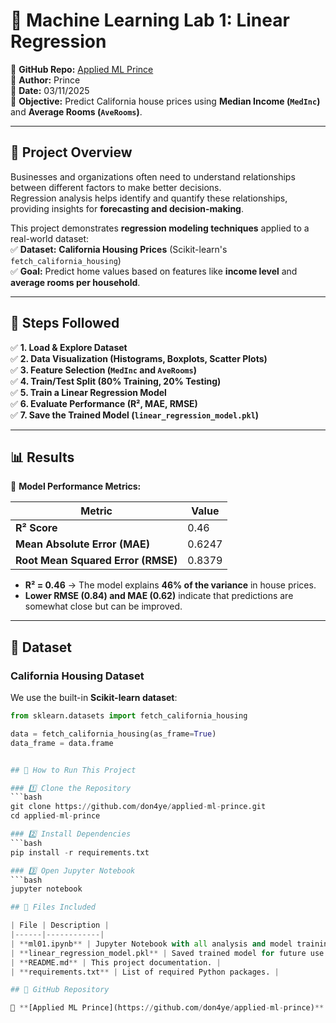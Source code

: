 # 🏡 Machine Learning Lab 1: Linear Regression  

📌 **GitHub Repo:** [Applied ML Prince](https://github.com/don4ye/applied-ml-prince)  
👤 **Author:** Prince  
📅 **Date:** 03/11/2025  
🎯 **Objective:** Predict California house prices using **Median Income (`MedInc`)** and **Average Rooms (`AveRooms`)**.

---

## 📂 Project Overview  

Businesses and organizations often need to understand relationships between different factors to make better decisions.  
Regression analysis helps identify and quantify these relationships, providing insights for **forecasting and decision-making**.  

This project demonstrates **regression modeling techniques** applied to a real-world dataset:  
✅ **Dataset:** **California Housing Prices** (Scikit-learn's `fetch_california_housing`)  
✅ **Goal:** Predict home values based on features like **income level** and **average rooms per household**.  

---

## 🚀 Steps Followed  

✅ **1. Load & Explore Dataset**  
✅ **2. Data Visualization (Histograms, Boxplots, Scatter Plots)**  
✅ **3. Feature Selection (`MedInc` and `AveRooms`)**  
✅ **4. Train/Test Split (80% Training, 20% Testing)**  
✅ **5. Train a Linear Regression Model**  
✅ **6. Evaluate Performance (R², MAE, RMSE)**  
✅ **7. Save the Trained Model (`linear_regression_model.pkl`)**  

---

## 📊 Results  

📌 **Model Performance Metrics:**  

| Metric  | Value |
|---------|-------|
| **R² Score** | 0.46 |
| **Mean Absolute Error (MAE)** | 0.6247 |
| **Root Mean Squared Error (RMSE)** | 0.8379 |

- **R² = 0.46** → The model explains **46% of the variance** in house prices.  
- **Lower RMSE (0.84) and MAE (0.62)** indicate that predictions are somewhat close but can be improved.  

---

## 📌 Dataset  

### **California Housing Dataset**  
We use the built-in **Scikit-learn dataset**:  

```python
from sklearn.datasets import fetch_california_housing

data = fetch_california_housing(as_frame=True)
data_frame = data.frame


## 🔧 How to Run This Project  

### 1️⃣ Clone the Repository  
```bash
git clone https://github.com/don4ye/applied-ml-prince.git
cd applied-ml-prince

### 2️⃣ Install Dependencies  
```bash
pip install -r requirements.txt

### 3️⃣ Open Jupyter Notebook  
```bash
jupyter notebook

## 📁 Files Included  

| File | Description |
|------|------------|
| **ml01.ipynb** | Jupyter Notebook with all analysis and model training. |
| **linear_regression_model.pkl** | Saved trained model for future use. |
| **README.md** | This project documentation. |
| **requirements.txt** | List of required Python packages. |

## 🔗 GitHub Repository  

📌 **[Applied ML Prince](https://github.com/don4ye/applied-ml-prince)**
